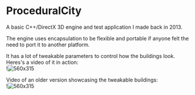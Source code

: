 # ProceduralCity

A basic C++/DirectX 3D engine and test application I made back in 2013.

The engine uses encapsulation to be flexible and portable if anyone felt the need to port it to another platform.

It has a lot of tweakable parameters to control how the buildings look. Heres's a video of it in action:  
!![560x315](https://www.youtube.com/watch?v=j8ZXXmKmkRU)

Video of an older version showcasing the tweakable buildings:  
!![560x315](https://www.youtube.com/watch?v=qNNOEIxcsRo)
